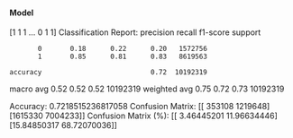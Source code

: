 #### Model
[1 1 1 ... 0 1 1]
Classification Report:
              precision    recall  f1-score   support

           0       0.18      0.22      0.20   1572756
           1       0.85      0.81      0.83   8619563

    accuracy                           0.72  10192319
   macro avg       0.52      0.52      0.52  10192319
weighted avg       0.75      0.72      0.73  10192319

Accuracy: 0.7218515236817058
Confusion Matrix:
[[ 353108 1219648]
 [1615330 7004233]]
Confusion Matrix (%):
[[ 3.46445201 11.96634446]
 [15.84850317 68.72070036]]
